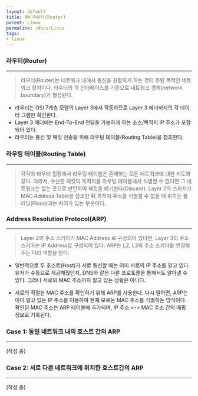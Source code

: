 ```yaml
---
layout: default
title: NW-라우터(Router)
parent: Linux
permalink: /docs/Linux
tags:
- linux
---
```


### 라우터(Router)
---
> 라우터(Router)는 네트워크 내에서 통신을 원활하게 하는 것이 주된 목적인 네트워크 장치이다. 라우터의 각 인터페이스를 기준으로 네트워크 경계(network boundary)가 형성된다.

- 라우터는 OSI 7계층 모델의 Layer 3에서 작동하므로 Layer 3 헤더까지의 각 데이터 그램만 확인한다.
- Layer 3 헤더에는 End-To-End 전달을 가능하게 하는 소스/목적지 IP 주소가 포함되어 있다.
- 라우터는 통신 및 패킷 전송을 위해 라우팅 테이블(Routing Table)을 참조한다.

### 라우팅 테이블(Routing Table)
---
> 각각의 라우터 입장에서 라우팅 테이블은 존재하는 모든 네트워크에 대한 지도와 같다. 따라서, 수신한 패킷의 목적지를 라우팅 테이블에서 식별할 수 없다면 그 네트워크는 없는 곳으로 판단하여 패킷을 폐기한다(Discard). Layer 2의 스위치가 MAC Address Table을 참조한 뒤 목적지 주소를 식별할 수 없을 때 취하는 플러딩(Flood)과는 차이가 있는 부분이다.


### Address Resolution Protocol(ARP)
---
> Layer 2의 주소 스키마가 MAC Address 로 구성되어 있다면, Layer 3의 주소 스키마는 IP Address로 구성되어 있다. ARP는 L2, L3의 주소 스키마를 연결해주는 다리 역할을 한다. 

- 일반적으로 두 호스트(Host)가 서로 통신할 때는 이미 서로의 IP 주소를 알고 있다. 유저가 수동으로 제공해줬던지, DNS와 같은 다른 프로토콜을 통해서도 알아낼 수 있다. 그러나 서로의 MAC 주소까지 알고 있는 상황은 아니다. 

- 서로의 적절한 MAC 주소를 확인하기 위해 ARP를 사용한다. 다시 말하면, ARP는 이미 알고 있는 IP 주소를 이용하여 현재 모르는 MAC 주소를 식별하는 방식이다. 확인된 MAC 주소는 ARP 테이블에 추가되며, IP 주소 <-> MAC 주소 간의 매핑 정보로 기록된다.


### Case 1: 동일 네트워크 내의 호스트 간의 ARP
---
(작성 중)

### Case 2: 서로 다른 네트워크에 위치한 호스트간의 ARP
---
(작성 중)
